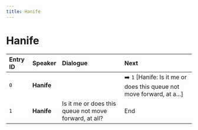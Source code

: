 ```yaml
---
title: Hanife
---
```


# Hanife


| Entry ID | Speaker | Dialogue | Next |
| :------- | :------ | :------- | :------------ |
| `0` | **Hanife** |  | ➡️ `1` \[Hanife: Is it me or does this queue not move forward, at a\.\.\.\] |
| `1` | **Hanife** | Is it me or does this queue not move forward, at all? | End |
